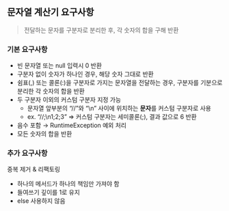 ## 문자열 계산기 요구사항

> 전달하는 문자를 구분자로 분리한 후, 각 숫자의 합을 구해 반환

### 기본 요구사항
- 빈 문자열 또는 null 입력시 0 반환
- 구분자 없이 숫자가 하나인 경우, 해당 숫자 그대로 반환
- 쉼표(,) 또는 콜론(:)을 구분자로 가지는 문자열을 전달하는 경우, 구분자를 기분으로 분리한 각 숫자의 합을 반환
- 두 구분자 이외의 커스텀 구분자 지정 가능
    - 문자열 앞부분의 “//”와 “\n” 사이에 위치하는 **문자**를 커스텀 구분자로 사용
    - ex. “//;\n1;2;3” => 커스텀 구분자는 세미콜론(;), 결과 값으로 6 반환
- 음수 포함 → RuntimeException 예외 처리
- 모든 숫자의 합을 반환

### 추가 요구사항
중복 제거 & 리팩토링
- 하나의 메서드가 하나의 책임만 가져야 함
- 들여쓰기 깊이를 1로 유지
- else 사용하지 않음